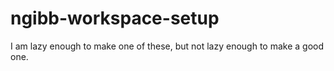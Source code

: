 # ngibb-workspace-setup
I am lazy enough to make one of these, but not lazy enough to make a good one.
